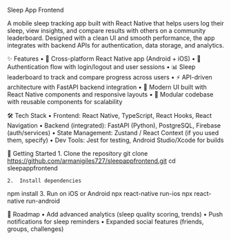Sleep App Frontend

A mobile sleep tracking app built with React Native that helps users log their sleep, view insights, and compare results with others on a community leaderboard. Designed with a clean UI and smooth performance, the app integrates with backend APIs for authentication, data storage, and analytics.

✨ Features
	•	📱 Cross-platform React Native app (Android + iOS)
	•	🔐 Authentication flow with login/logout and user sessions
	•	📊 Sleep leaderboard to track and compare progress across users
	•	⚡ API-driven architecture with FastAPI backend integration
	•	🎨 Modern UI built with React Native components and responsive layouts
	•	📂 Modular codebase with reusable components for scalability

🛠️ Tech Stack
	•	Frontend: React Native, TypeScript, React Hooks, React Navigation
	•	Backend (integrated): FastAPI (Python), PostgreSQL, Firebase (auth/services)
	•	State Management: Zustand / React Context (if you used them, specify)
	•	Dev Tools: Jest for testing, Android Studio/Xcode for builds

🚀 Getting Started
	1.	Clone the repository
 git clone https://github.com/armanigiles727/sleepappfrontend.git
cd sleepappfrontend

	2.	Install dependencies
 npm install
 	3.	Run on iOS or Android
  npx react-native run-ios
npx react-native run-android

🔮 Roadmap
	•	Add advanced analytics (sleep quality scoring, trends)
	•	Push notifications for sleep reminders
	•	Expanded social features (friends, groups, challenges)
